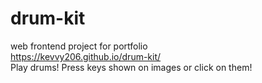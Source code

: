 # drum-kit
web frontend project for portfolio<br>
https://kevvy206.github.io/drum-kit/<br>
Play drums! Press keys shown on images or click on them!
